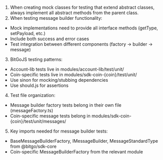 1. When creating mock classes for testing that extend abstract classes, always implement all abstract methods from the parent class.
2. When testing message builder functionality:
  - Mock implementations need to provide all interface methods (getType, setPayload, etc.)
  - Include both success and error cases
  - Test integration between different components (factory → builder → message)
3. BitGoJS testing patterns:
  - Account-lib tests live in modules/account-lib/test/unit/
  - Coin-specific tests live in modules/sdk-coin-{coin}/test/unit/
  - Use sinon for mocking/stubbing dependencies
  - Use should.js for assertions
4. Test file organization:
  - Message builder factory tests belong in their own file (messageFactory.ts)
  - Coin-specific message tests belong in modules/sdk-coin-{coin}/test/unit/messages/
5. Key imports needed for message builder tests:
  - BaseMessageBuilderFactory, IMessageBuilder, MessageStandardType from @bitgo/sdk-core
  - Coin-specific MessageBuilderFactory from the relevant module